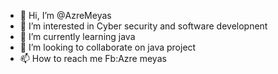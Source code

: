 - 👋 Hi, I’m @AzreMeyas
- 👀 I’m interested in Cyber security and software developnent
- 🌱 I’m currently learning java
- 💞️ I’m looking to collaborate on java project
- 📫 How to reach me Fb:Azre meyas

<!---
AzreMeyas/AzreMeyas is a ✨ special ✨ repository because its `README.md` (this file) appears on your GitHub profile.
You can click the Preview link to take a look at your changes.
--->
